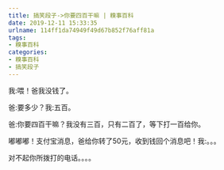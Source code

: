 ```yaml
---
title: 搞笑段子->你要四百干嘛 | 糗事百科
date: 2019-12-11 15:33:35
urlname: 114ff1da74949f49d67b852f76aff81a
tags: 
- 糗事百科
categories:
- 糗事百科
- 搞笑段子
---
```

我:喂！爸我没钱了。

爸:要多少？我:五百。

爸:你要四百干嘛？我没有三百，只有二百了，等下打一百给你。

嘟嘟嘟！支付宝消息，爸给你转了50元，收到钱回个消息吧！我:。。。

对不起你所拨打的电话。。。。


